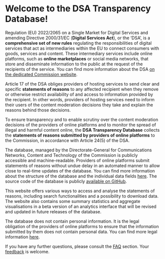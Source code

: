 # Welcome to the DSA Transparency Database!

Regulation (EU) 2022/2065 on a Single Market for Digital Services and amending Directive 2000/31/EC 
(**Digital Services Act**), or the ‘DSA’, is a **comprehensive set of new rules** regulating the
responsibilities of digital services that act as intermediaries within the EU to connect consumers with goods, services and content. These
intermediary services include online platforms, such as **online marketplaces** or social media
networks, that store and disseminate information to the public at the request of the recipients of the service. You can find more
information about the DSA 
[on the dedicated Commission website](https://commission.europa.eu/strategy-and-policy/priorities-2019-2024/europe-fit-digital-age/digital-services-act-ensuring-safe-and-accountable-online-environment_en).
    
Article 17 of the DSA obliges providers of hosting services to send clear and specific **statements of reasons** to
any affected recipient when they remove or otherwise restrict availability of and access to information provided
by the recipient. In other words, providers of hosting services need to inform their users of the content
moderation decisions they take and explain the reasons behind those decisions.

    
To ensure transparency and to enable scrutiny over the content moderation decisions of the providers of online
platforms and to monitor the spread of illegal and harmful content online, the **DSA Transparency Database**
collects the **statements of reasons submitted by providers of online platforms** to the Commission, in accordance
with Article 24(5) of the DSA.
    

    
The database, managed by the Directorate-General for Communications Networks, Content and Technology of the
Commission is publicly accessible and machine-readable. Providers of online platforms submit statements of
reasons without undue delay in an automated manner to allow close to real-time updates of the database. You can
find more information about the structure of the database and the individual data fields <a href="{{ route('page.show','documentation') }}">here</a>.
The source code of the database is publicly [available on GitHub](https://github.com/digital-services-act/transparency-database).

    
This website offers various ways to access and analyse the statements of reasons, including search
functionalities and a possibility to download data. The website also contains some summary statistics and
aggregate visualisations in a beta version of an analytics interface that will be revised and updated in future
releases of the database.

    
The database does not contain personal information. It is the legal obligation of the providers of online
platforms to ensure that the information submitted by them does not contain personal data. You can find more
legal information <a href="{{ route('legal-information') }}">here</a>.    

    
If you have any further questions, please consult the <a href="{{ route('page.show','faq') }}">FAQ</a> section. 
Your <a href="{{ route('feedback.index') }}">feedback</a> is welcome.
    